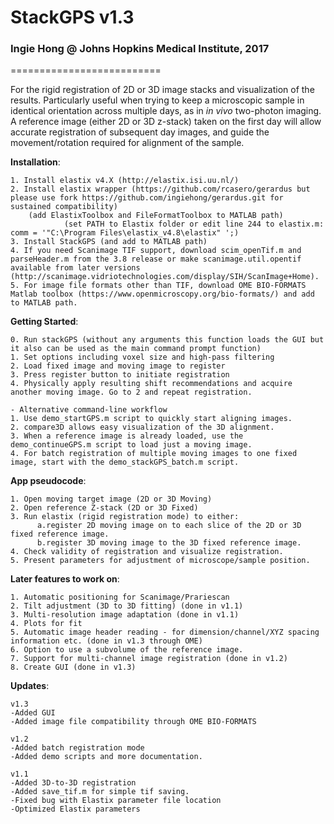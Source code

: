 # #
# StackGPS v1.3 #
### Ingie Hong @ Johns Hopkins Medical Institute, 2017 ###
========================== 

For the rigid registration of 2D or 3D image stacks and visualization of the results.
Particularly useful when trying to keep a microscopic sample in identical 
orientation across multiple days, as in *in vivo* two-photon imaging.
A reference image (either 2D or 3D z-stack) taken on the first day will allow 
accurate registration of subsequent day images, and guide the movement/rotation
required for alignment of the sample.


**Installation**:

	1. Install elastix v4.X (http://elastix.isi.uu.nl/)
	2. Install elastix wrapper (https://github.com/rcasero/gerardus but please use fork https://github.com/ingiehong/gerardus.git for sustained compatibility)
		(add ElastixToolbox and FileFormatToolbox to MATLAB path)
                (set PATH to Elastix folder or edit line 244 to elastix.m: comm = '"C:\Program Files\elastix_v4.8\elastix" ';)
	3. Install StackGPS (and add to MATLAB path)
	4. If you need Scanimage TIF support, download scim_openTif.m and parseHeader.m from the 3.8 release or make scanimage.util.opentif available from later versions (http://scanimage.vidriotechnologies.com/display/SIH/ScanImage+Home).
	5. For image file formats other than TIF, download OME BIO-FORMATS Matlab toolbox (https://www.openmicroscopy.org/bio-formats/) and add to MATLAB path.

**Getting Started**:

	0. Run stackGPS (without any arguments this function loads the GUI but it also can be used as the main command prompt function)
	1. Set options including voxel size and high-pass filtering
	2. Load fixed image and moving image to register
	3. Press register button to initiate registration
	4. Physically apply resulting shift recommendations and acquire another moving image. Go to 2 and repeat registration.
	
	- Alternative command-line workflow
	1. Use demo_startGPS.m script to quickly start aligning images.
 	2. compare3D allows easy visualization of the 3D alignment.
	3. When a reference image is already loaded, use the demo_continueGPS.m script to load just a moving image.
	4. For batch registration of multiple moving images to one fixed image, start with the demo_stackGPS_batch.m script.
        
**App pseudocode**:

	1. Open moving target image (2D or 3D Moving)
	2. Open reference Z-stack (2D or 3D Fixed)
	3. Run elastix (rigid registration mode) to either: 
          a.register 2D moving image on to each slice of the 2D or 3D fixed reference image.
          b.register 3D moving image to the 3D fixed reference image.
	4. Check validity of registration and visualize registration.
	5. Present parameters for adjustment of microscope/sample position.

**Later features to work on**:

	1. Automatic positioning for Scanimage/Prariescan
	2. Tilt adjustment (3D to 3D fitting) (done in v1.1)
	3. Multi-resolution image adaptation (done in v1.1)
	4. Plots for fit
	5. Automatic image header reading - for dimension/channel/XYZ spacing information etc. (done in v1.3 through OME)
	6. Option to use a subvolume of the reference image.
	7. Support for multi-channel image registration (done in v1.2)
	8. Create GUI (done in v1.3) 

**Updates**:

	v1.3
	-Added GUI
	-Added image file compatibility through OME BIO-FORMATS
	
	v1.2 
	-Added batch registration mode
	-Added demo scripts and more documentation.

	v1.1
	-Added 3D-to-3D registration
	-Added save_tif.m for simple tif saving.
	-Fixed bug with Elastix parameter file location
	-Optimized Elastix parameters
